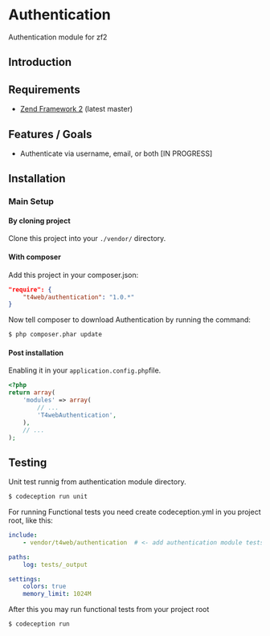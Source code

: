 Authentication
==============

Authentication module for zf2

Introduction
------------

Requirements
------------
* [Zend Framework 2](https://github.com/zendframework/zf2) (latest master)

Features / Goals
----------------
* Authenticate via username, email, or both [IN PROGRESS]

Installation
------------
### Main Setup

#### By cloning project

Clone this project into your `./vendor/` directory.

#### With composer

Add this project in your composer.json:

```json
"require": {
    "t4web/authentication": "1.0.*"
}
```

Now tell composer to download Authentication by running the command:

```bash
$ php composer.phar update
```

#### Post installation

Enabling it in your `application.config.php`file.

```php
<?php
return array(
    'modules' => array(
        // ...
        'T4webAuthentication',
    ),
    // ...
);
```

Testing
------------
Unit test runnig from authentication module directory.
```bash
$ codeception run unit
```
For running Functional tests you need create codeception.yml in you project root, like this:
```yml
include:
    - vendor/t4web/authentication  # <- add authentication module tests to include

paths:
    log: tests/_output

settings:
    colors: true
    memory_limit: 1024M
```
After this you may run functional tests from your project root
```bash
$ codeception run
```

